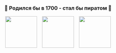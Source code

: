 <h3 align="center">🏴 Родился бы в 1700 - стал бы пиратом 🏴</h3>
<p align="center">
  <img src="https://user-images.githubusercontent.com/103124683/186020159-15b327c7-6f7b-4faf-906f-24c5c35a42ff.png" width="100px">&nbsp;&nbsp;&nbsp;
  <img src="https://user-images.githubusercontent.com/103124683/186024888-14ce351b-46a1-4b08-aa0c-547833fcc281.png" width="100px">&nbsp;&nbsp;&nbsp;
  <img src="https://user-images.githubusercontent.com/103124683/186024876-f28cdfb1-756a-4cb9-b817-f86bae9f22ae.png" width="100px">
</p>

